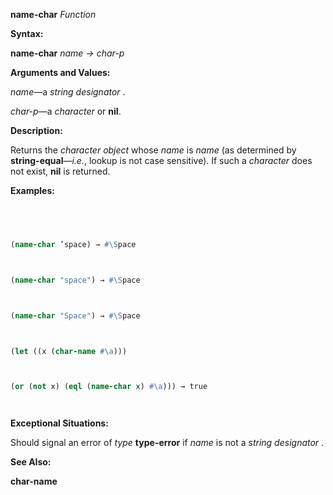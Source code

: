 **name-char** *Function* 



**Syntax:** 



**name-char** *name → char-p* 



**Arguments and Values:** 



*name*—a *string designator* . 



*char-p*—a *character* or **nil**. 



**Description:** 



Returns the *character object* whose *name* is *name* (as determined by **string-equal**—*i.e.*, lookup is not case sensitive). If such a *character* does not exist, **nil** is returned. 



**Examples:**
```lisp
 



(name-char ’space) → #\Space 



(name-char "space") → #\Space 



(name-char "Space") → #\Space 



(let ((x (char-name #\a))) 



(or (not x) (eql (name-char x) #\a))) → true 




```
**Exceptional Situations:** 



Should signal an error of *type* **type-error** if *name* is not a *string designator* . 



**See Also:** 



**char-name** 







 



 





